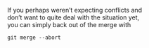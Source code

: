 If you perhaps weren’t expecting conflicts and  
don’t want to quite deal with the situation yet,  
you can simply back out of the merge with  
```
git merge --abort
```  
